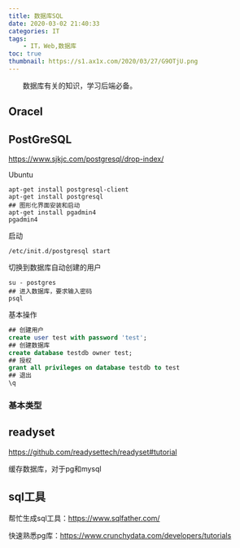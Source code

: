```yaml
---
title: 数据库SQL 
date: 2020-03-02 21:40:33
categories: IT
tags:
    - IT，Web,数据库
toc: true
thumbnail: https://s1.ax1x.com/2020/03/27/G9OTjU.png
---
```


　　数据库有关的知识，学习后端必备。

<!--more-->

## Oracel



## PostGreSQL

https://www.sjkjc.com/postgresql/drop-index/

Ubuntu

```shell
apt-get install postgresql-client
apt-get install postgresql
## 图形化界面安装和启动
apt-get install pgadmin4
pgadmin4
```

启动

```shell
/etc/init.d/postgresql start
```

切换到数据库自动创建的用户

```shell
su - postgres
## 进入数据库，要求输入密码
psql
```

基本操作

```sql
## 创建用户
create user test with password 'test';
## 创建数据库
create database testdb owner test;
## 授权
grant all privileges on database testdb to test
## 退出
\q
```

### 基本类型





## readyset

https://github.com/readysettech/readyset#tutorial

缓存数据库，对于pg和mysql



## sql工具

帮忙生成sql工具：https://www.sqlfather.com/

快速熟悉pg库：https://www.crunchydata.com/developers/tutorials
